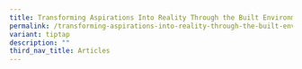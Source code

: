 ```yaml
---
title: Transforming Aspirations Into Reality Through the Built Environment Sector
permalink: /transforming-aspirations-into-reality-through-the-built-environment-sector/
variant: tiptap
description: ""
third_nav_title: Articles
---
```

